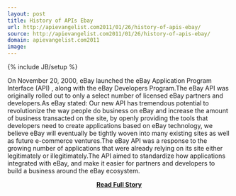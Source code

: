 ```yaml
---
layout: post
title: History of APIs Ebay
url: http://apievangelist.com2011/01/26/history-of-apis-ebay/
source: http://apievangelist.com2011/01/26/history-of-apis-ebay/
domain: apievangelist.com2011
image: 
---
```

{% include JB/setup %}<p>On November 20, 2000, eBay launched the eBay Application Program Interface (API) , along with the eBay Developers Program.The eBay API was originally rolled out to only a select number of licensed eBay partners and developers.As eBay stated: Our new API has tremendous potential to revolutionize the way people do business on eBay and increase the amount of business transacted on the site, by openly providing the tools that developers need to create applications based on eBay technology, we believe eBay will eventually be tightly woven into many existing sites as well as future e-commerce ventures.The eBay API was a response to the growing number of applications that were already relying on its site either legitimately or illegitimately.The API aimed to standardize how applications integrated with eBay, and make it easier for partners and developers to build a business around the eBay ecosystem.</p>
<center><p><a href="http://apievangelist.com2011/01/26/history-of-apis-ebay/" style='padding:25px; font-sze:18px; font-weight: bold;'>Read Full Story</a></p></center>
